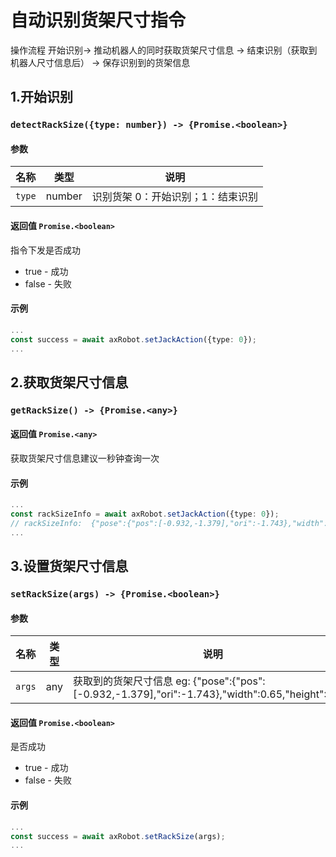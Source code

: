 ﻿#  自动识别货架尺寸指令

操作流程 开始识别-> 推动机器人的同时获取货架尺寸信息 -> 结束识别（获取到机器人尺寸信息后） -> 保存识别到的货架信息


## 1.开始识别
### `detectRackSize({type: number}) -> {Promise.<boolean>}`

#### 参数

| 名称       | 类型     | 说明                  |
| ---------- |--------|---------------------|
| `type`     | number | 识别货架  0：开始识别；1：结束识别 |

#### 返回值 `Promise.<boolean>`

指令下发是否成功

- true - 成功
- false - 失败

#### 示例

```typescript
...
const success = await axRobot.setJackAction({type: 0});
...
```




## 2.获取货架尺寸信息
### `getRackSize() -> {Promise.<any>}`


#### 返回值 `Promise.<any>`

获取货架尺寸信息建议一秒钟查询一次


#### 示例

```typescript
...
const rackSizeInfo = await axRobot.setJackAction({type: 0});
// rackSizeInfo:  {"pose":{"pos":[-0.932,-1.379],"ori":-1.743},"width":0.65,"height":0.72}
...
```



## 3.设置货架尺寸信息
### `setRackSize(args) -> {Promise.<boolean>}`

#### 参数

| 名称     | 类型  | 说明                                                                |
|--------|-----|-------------------------------------------------------------------|
| `args` | any | 获取到的货架尺寸信息 eg: {"pose":{"pos":[-0.932,-1.379],"ori":-1.743},"width":0.65,"height":0.72} |


#### 返回值 `Promise.<boolean>`

是否成功

- true - 成功
- false - 失败


#### 示例

```typescript
...
const success = await axRobot.setRackSize(args);
...
```





